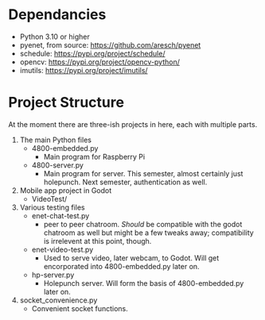 # Dependancies
- Python 3.10 or higher
- pyenet, from source: https://github.com/aresch/pyenet
- schedule: https://pypi.org/project/schedule/
- opencv: https://pypi.org/project/opencv-python/
- imutils: https://pypi.org/project/imutils/

# Project Structure
At the moment there are three-ish projects in here, each with multiple parts.

1. The main Python files
   - 4800-embedded.py
      - Main program for Raspberry Pi
   - 4800-server.py
      - Main program for server. This semester, almost certainly just holepunch. Next semester, authentication as well.
2. Mobile app project in Godot
   - VideoTest/
3. Various testing files
   - enet-chat-test.py
      - peer to peer chatroom. *Should* be compatible with the godot chatroom as well but might be a few tweaks away; compatibility is irrelevent at this point, though.
   - enet-video-test.py
      - Used to serve video, later webcam, to Godot. Will get encorporated into 4800-embedded.py later on.
   - hp-server.py
      - Holepunch server. Will form the basis of 4800-embedded.py later on.
4. socket_convenience.py
   - Convenient socket functions.
